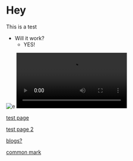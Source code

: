 # Hey
This is a test
- Will it work?
    - YES!

![e](assets/example.png)
![video](https://user-images.githubusercontent.com/76080854/206830997-5ecc5d55-8219-4fff-8c81-84c90ac9c71b.mp4)

[test page](nottest/test.html)

[test page 2](test-path/test.html)

[blogs?](bloglist/)

[common mark](https://commonmark.org/#what)
